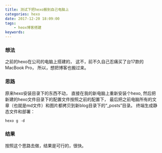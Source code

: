 ```yaml
---
title: 测试下把hexo搬到自己电脑上
categories: hexo
date: 2017-12-20 18:09:00
tags:
    - heox博客搭建
keywords:
---
```


### 想法
之前的hexo在公司的电脑上搭建的，
这不，前不久自己忍痛买了台17款的MacBook Pro，
所以，想把博客也搬过来。

### 思路
原来hexo安装目录下的东西不动，
直接在我的新电脑上重新安装个hexo,
然后把新建的hexo文件目录下的配置文件按照之前的配置下，
最后把之前电脑所有的文章（也就是md文件）和图片都拷贝到新blog目录下的“_posts”目录。
终端生成静态文件和部署：

```java
hexo g -d

```
### 结果
按照这个思路去做，结果是可行的，很快。



